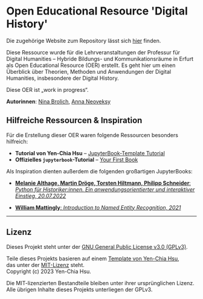 # Open Educational Resource 'Digital History'

Die zugehörige Website zum Repository lässt sich [hier](https://dh-erfurt.github.io/digital-history/home.html) finden.

Diese Ressource wurde für die Lehrveranstaltungen der Professur für Digital Humanities – Hybride Bildungs- und Kommunikationsräume in Erfurt als Open Educational Resource (OER) erstellt. Es geht hier um einen Überblick über Theorien, Methoden und Anwendungen der Digital Humanities, insbesondere der Digital History.

Diese OER ist „work in progress“.

**Autorinnen**: [Nina Brolich](https://github.com/nina-bro), [Anna Neoveksy](https://github.com/annaneo)

## Hilfreiche Ressourcen & Inspiration

Für die Erstellung dieser OER waren folgende Ressourcen besonders hilfreich:

- **Tutorial von Yen-Chia Hsu** – [JupyterBook-Template Tutorial](https://yenchiah.me/jupyter-book-template/docs/home.html#)  
- **Offizielles `jupyterbook`-Tutorial** – [Your First Book](https://jupyterbook.org/en/stable/start/your-first-book.html)

Als Inspiration dienten außerdem die folgenden großartigen JupyterBooks:

- [**Melanie Althage, Martin Dröge, Torsten Hiltmann, Philipp Schneider**: *Python für Historiker:innen. Ein anwendungsorientierter und interaktiver Einstieg, 20.07.2022* ](https://digital-history-berlin.github.io/Python-fuer-Historiker-innen/home.html)

- [**William Mattingly**: *Introduction to Named Entity Recognition, 2021*](https://ner.pythonhumanities.com/intro.html)

---

## Lizenz

Dieses Projekt steht unter der [GNU General Public License v3.0 (GPLv3)](LICENSE).

Teile dieses Projekts basieren auf einem [Template von Yen-Chia Hsu](https://github.com/yenchiah/jupyter-book-template),  
das unter der [MIT-Lizenz](LICENSES/MIT-YenChiaHsu.txt) steht.  
Copyright (c) 2023 Yen-Chia Hsu.

Die MIT-lizenzierten Bestandteile bleiben unter ihrer ursprünglichen Lizenz.  
Alle übrigen Inhalte dieses Projekts unterliegen der GPLv3.



